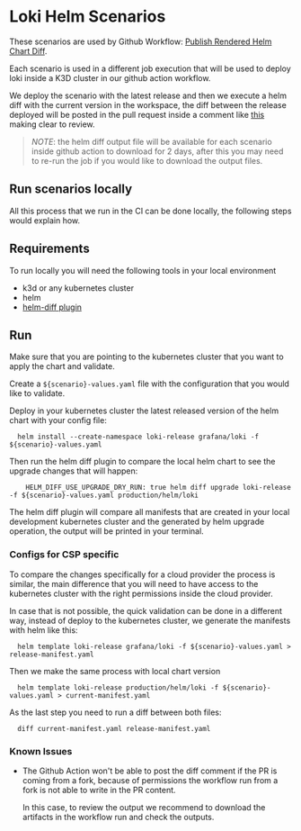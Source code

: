 # Loki Helm Scenarios

These scenarios are used by Github Workflow: [Publish Rendered Helm Chart Diff](../../../../.github/workflows/helm-diff-ci.yml).

Each scenario is used in a different job execution that will be used to deploy loki inside a K3D cluster in our github action workflow.

We deploy the scenario with the latest release and then we execute a helm diff with the current version in the workspace, the diff between the release deployed will be posted in the pull request inside a comment like [this](https://github.com/grafana/loki/pull/15734#issuecomment-2592439539) making clear to review.

>*NOTE*: the helm diff output file will be available for each scenario inside github action to download for 2 days, after this you may need to re-run the job if you would like to download the output files.

## Run scenarios locally

All this process that we run in the CI can be done locally, the following steps would explain how.

## Requirements

To run locally you will need the following tools in your local environment

* k3d or any kubernetes cluster
* helm
* [helm-diff plugin](https://github.com/databus23/helm-diff)

## Run

Make sure that you are pointing to the kubernetes cluster that you want to apply the chart and validate.

Create a `${scenario}-values.yaml` file with the configuration that you would like to validate.

Deploy in your kubernetes cluster the latest released version of the helm chart with your config file:

```shell
  helm install --create-namespace loki-release grafana/loki -f ${scenario}-values.yaml
```

 Then run the helm diff plugin to compare the local helm chart to see the upgrade changes that will happen:

```shell
    HELM_DIFF_USE_UPGRADE_DRY_RUN: true helm diff upgrade loki-release -f ${scenario}-values.yaml production/helm/loki
```

The helm diff plugin will compare all manifests that are created in your local development kubernetes cluster and the generated by helm upgrade operation, the output will be printed in your terminal.

### Configs for CSP specific

To compare the changes specifically for a cloud provider the process is similar, the main difference that you will need to have access to the kubernetes cluster with the right permissions inside the cloud provider.

In case that is not possible, the quick validation can be done in a different way, instead of deploy to the kubernetes cluster, we generate the manifests with helm like this:

```shell
  helm template loki-release grafana/loki -f ${scenario}-values.yaml > release-manifest.yaml
```

Then we make the same process with local chart version

```shell
  helm template loki-release production/helm/loki -f ${scenario}-values.yaml > current-manifest.yaml
```

As the last step you need to run a diff between both files:

```shell
  diff current-manifest.yaml release-manifest.yaml
```

### Known Issues

* The Github Action won't be able to post the diff comment if the PR is coming from a fork, because of permissions the workflow run from a fork is not able to write in the PR content.

  In this case, to review the output we recommend to download the artifacts in the workflow run and check the outputs.
